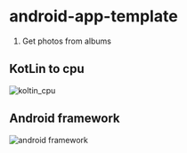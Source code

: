 # android-app-template

1. Get photos from albums 

## KotLin to cpu
![koltin_cpu](https://github.com/weitsunglin/android-app-template/blob/main/koltin%20to%20cpu.jpg)

## Android framework

![android framework](https://github.com/weitsunglin/android-app-template/blob/main/android-stack_2x.png)
